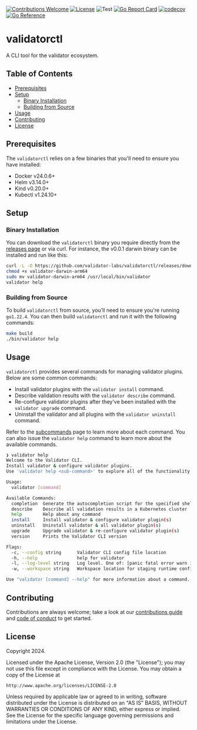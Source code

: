 [![Contributions Welcome](https://img.shields.io/badge/contributions-welcome-brightgreen.svg?style=flat)](https://github.com/validator-labs/validatorctl/issues)
[![License](https://img.shields.io/badge/License-Apache%202.0-blue.svg)](https://opensource.org/licenses/Apache-2.0)
![Test](https://github.com/validator-labs/validatorctl/actions/workflows/test.yaml/badge.svg)
[![Go Report Card](https://goreportcard.com/badge/github.com/validator-labs/validatorctl)](https://goreportcard.com/report/github.com/validator-labs/validatorctl)
[![codecov](https://codecov.io/gh/validator-labs/validatorctl/graph/badge.svg?token=GVZ4LZ5SOY)](https://codecov.io/gh/validator-labs/validatorctl)
[![Go Reference](https://pkg.go.dev/badge/github.com/validator-labs/validatorctl.svg)](https://pkg.go.dev/github.com/validator-labs/validatorctl)

# validatorctl

A CLI tool for the validator ecosystem.

## Table of Contents

- [Prerequisites](#prerequisites)
- [Setup](#setup)
  - [Binary Installation](#binary-installation)
  - [Building from Source](#building-from-source)
- [Usage](#usage)
- [Contributing](#contributing)
- [License](#license)

## Prerequisites

The `validatorctl` relies on a few binaries that you'll need to ensure you have installed:

- Docker v24.0.6+
- Helm v3.14.0+
- Kind v0.20.0+
- Kubectl v1.24.10+

## Setup

### Binary Installation

You can download the `validatorctl` binary you require directly from the [releases page](https://github.com/validator-labs/validatorctl/releases) or via curl.
For instance, the v0.0.1 darwin binary can be installed and run like this:

```sh
curl -L -O https://github.com/validator-labs/validatorctl/releases/download/v0.0.1/validator-darwin-arm64
chmod +x validator-darwin-arm64
sudo mv validator-darwin-arm64 /usr/local/bin/validator
validator help
```

### Building from Source

To build `validatorctl` from source, you'll need to ensure you're running `go1.22.4`.
You can then build `validatorctl` and run it with the following commands:

```sh
make build
./bin/validator help
```

## Usage

`validatorctl` provides several commands for managing validator plugins. Below are some common commands:

- Install validator plugins with the `validator install` command.
- Describe validation results with the `validator describe` command.
- Re-configure validator plugins after they've been installed with the `validator upgrade` command.
- Uninstall the validator and all plugins with the `validator uninstall` command.

Refer to the [subcommands](./docs/subcommands.md) page to learn more about each command. You can also issue the `validator help` command to learn more about the available commands.

```sh
❯ validator help
Welcome to the Validator CLI.
Install validator & configure validator plugins.
Use 'validator help <sub-command>' to explore all of the functionality the Validator CLI has to offer.

Usage:
  validator [command]

Available Commands:
  completion  Generate the autocompletion script for the specified shell
  describe    Describe all validation results in a Kubernetes cluster
  help        Help about any command
  install     Install validator & configure validator plugin(s)
  uninstall   Uninstall validator & all validator plugin(s)
  upgrade     Upgrade validator & re-configure validator plugin(s)
  version     Prints the Validator CLI version

Flags:
  -c, --config string      Validator CLI config file location
  -h, --help               help for validator
  -l, --log-level string   Log level. One of: [panic fatal error warn info debug trace] (default "info")
  -w, --workspace string   Workspace location for staging runtime configurations and logs (default "$HOME/.validator")

Use "validator [command] --help" for more information about a command.
```

## Contributing

Contributions are always welcome; take a look at our [contributions guide](https://github.com/validator-labs/.github/blob/main/.github/CONTRIBUTING.md) and [code of conduct](https://github.com/validator-labs/.github/blob/main/.github/CODE_OF_CONDUCT.md) to get started.

## License

Copyright 2024.

Licensed under the Apache License, Version 2.0 (the "License");
you may not use this file except in compliance with the License.
You may obtain a copy of the License at

    http://www.apache.org/licenses/LICENSE-2.0

Unless required by applicable law or agreed to in writing, software
distributed under the License is distributed on an "AS IS" BASIS,
WITHOUT WARRANTIES OR CONDITIONS OF ANY KIND, either express or implied.
See the License for the specific language governing permissions and
limitations under the License.
